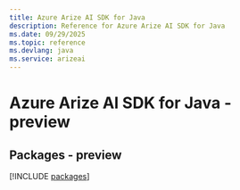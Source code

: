 ```yaml
---
title: Azure Arize AI SDK for Java
description: Reference for Azure Arize AI SDK for Java
ms.date: 09/29/2025
ms.topic: reference
ms.devlang: java
ms.service: arizeai
---
```

# Azure Arize AI SDK for Java - preview
## Packages - preview
[!INCLUDE [packages](arize-ai-index.md)]
